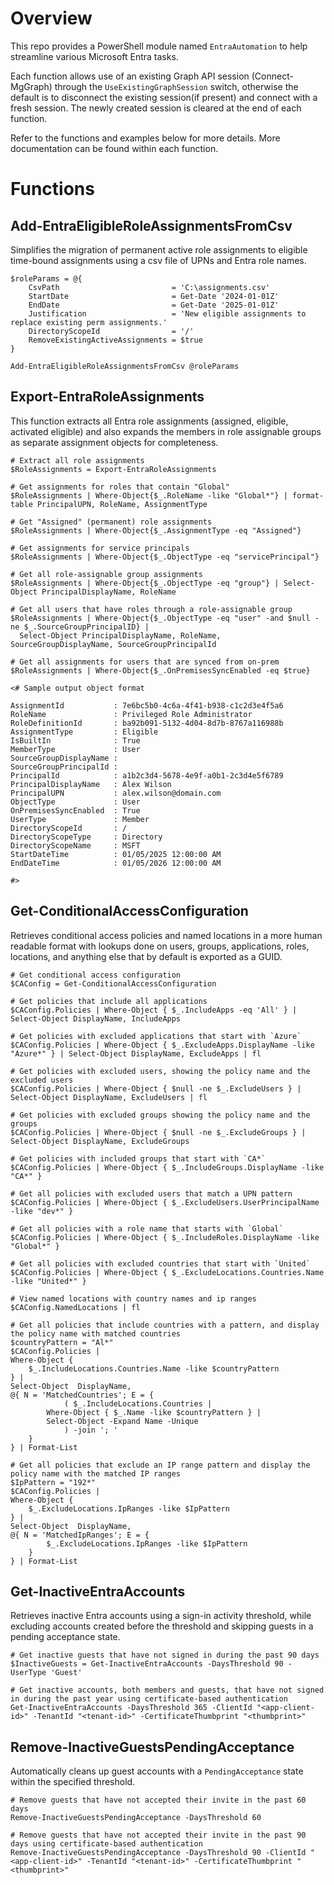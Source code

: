 # Overview
This repo provides a PowerShell module named `EntraAutomation` to help streamline various Microsoft Entra tasks.

Each function allows use of an existing Graph API session (Connect-MgGraph) through the `UseExistingGraphSession` switch, otherwise the default is to disconnect the existing session(if present) and connect with a fresh session. The newly created session is cleared at the end of each function.

Refer to the functions and examples below for more details.  More documentation can be found within each function.

# Functions
## Add-EntraEligibleRoleAssignmentsFromCsv
Simplifies the migration of permanent active role assignments to eligible time-bound assignments using a csv file of UPNs and Entra role names.
```
$roleParams = @{
    CsvPath                         = 'C:\assignments.csv'
    StartDate                       = Get-Date '2024-01-01Z'
    EndDate                         = Get-Date '2025-01-01Z'
    Justification                   = 'New eligible assignments to replace existing perm assignments.'
    DirectoryScopeId                = '/'
    RemoveExistingActiveAssignments = $true
}

Add-EntraEligibleRoleAssignmentsFromCsv @roleParams

```

## Export-EntraRoleAssignments
This function extracts all Entra role assignments (assigned, eligible, activated eligible) and also expands the members in role assignable groups as separate assignment objects for completeness.
```
# Extract all role assignments
$RoleAssignments = Export-EntraRoleAssignments

# Get assignments for roles that contain "Global"
$RoleAssignments | Where-Object{$_.RoleName -like "Global*"} | format-table PrincipalUPN, RoleName, AssignmentType

# Get "Assigned" (permanent) role assignments
$RoleAssignments | Where-Object{$_.AssignmentType -eq "Assigned"}

# Get assignments for service principals
$RoleAssignments | Where-Object{$_.ObjectType -eq "servicePrincipal"}

# Get all role-assignable group assignments
$RoleAssignments | Where-Object{$_.ObjectType -eq "group"} | Select-Object PrincipalDisplayName, RoleName

# Get all users that have roles through a role-assignable group
$RoleAssignments | Where-Object{$_.ObjectType -eq "user" -and $null -ne $_.SourceGroupPrincipalID} |
  Select-Object PrincipalDisplayName, RoleName, SourceGroupDisplayName, SourceGroupPrincipalId

# Get all assignments for users that are synced from on-prem
$RoleAssignments | Where-Object{$_.OnPremisesSyncEnabled -eq $true}

<# Sample output object format

AssignmentId           : 7e6bc5b0-4c6a-4f41-b938-c1c2d3e4f5a6
RoleName               : Privileged Role Administrator
RoleDefinitionId       : ba92b091-5132-4d04-8d7b-8767a116988b
AssignmentType         : Eligible
IsBuiltIn              : True
MemberType             : User
SourceGroupDisplayName :
SourceGroupPrincipalId :
PrincipalId            : a1b2c3d4-5678-4e9f-a0b1-2c3d4e5f6789
PrincipalDisplayName   : Alex Wilson
PrincipalUPN           : alex.wilson@domain.com
ObjectType             : User
OnPremisesSyncEnabled  : True
UserType               : Member
DirectoryScopeId       : /
DirectoryScopeType     : Directory
DirectoryScopeName     : MSFT
StartDateTime          : 01/05/2025 12:00:00 AM
EndDateTime            : 01/05/2026 12:00:00 AM

#>
```

## Get-ConditionalAccessConfiguration
Retrieves conditional access policies and named locations in a more human readable format with lookups done on users, groups, applications, roles, locations, and anything else that by default is exported as a GUID.
```
# Get conditional access configuration
$CAConfig = Get-ConditionalAccessConfiguration

# Get policies that include all applications
$CAConfig.Policies | Where-Object { $_.IncludeApps -eq 'All' } | Select-Object DisplayName, IncludeApps

# Get policies with excluded applications that start with `Azure`
$CAConfig.Policies | Where-Object { $_.ExcludeApps.DisplayName -like "Azure*" } | Select-Object DisplayName, ExcludeApps | fl

# Get policies with excluded users, showing the policy name and the excluded users
$CAConfig.Policies | Where-Object { $null -ne $_.ExcludeUsers } | Select-Object DisplayName, ExcludeUsers | fl

# Get policies with excluded groups showing the policy name and the groups
$CAConfig.Policies | Where-Object { $null -ne $_.ExcludeGroups } | Select-Object DisplayName, ExcludeGroups

# Get policies with included groups that start with `CA*`
$CAConfig.Policies | Where-Object { $_.IncludeGroups.DisplayName -like "CA*" }

# Get all policies with excluded users that match a UPN pattern
$CAConfig.Policies | Where-Object { $_.ExcludeUsers.UserPrincipalName -like "dev*" }

# Get all policies with a role name that starts with `Global`
$CAConfig.Policies | Where-Object { $_.IncludeRoles.DisplayName -like "Global*" }

# Get all policies with excluded countries that start with `United`
$CAConfig.Policies | Where-Object { $_.ExcludeLocations.Countries.Name -like "United*" }

# View named locations with country names and ip ranges
$CAConfig.NamedLocations | fl

# Get all policies that include countries with a pattern, and display the policy name with matched countries
$countryPattern = "Al*"
$CAConfig.Policies |
Where-Object {
    $_.IncludeLocations.Countries.Name -like $countryPattern
} |
Select-Object  DisplayName,
@{ N = 'MatchedCountries'; E = {
            ( $_.IncludeLocations.Countries |
        Where-Object { $_.Name -like $countryPattern } |
        Select-Object -Expand Name -Unique
            ) -join '; '
    }
} | Format-List

# Get all policies that exclude an IP range pattern and display the policy name with the matched IP ranges
$IpPattern = "192*"
$CAConfig.Policies |
Where-Object {
    $_.ExcludeLocations.IpRanges -like $IpPattern
} |
Select-Object  DisplayName,
@{ N = 'MatchedIpRanges'; E = {
        $_.ExcludeLocations.IpRanges -like $IpPattern
    }
} | Format-List
```

## Get-InactiveEntraAccounts
Retrieves inactive Entra accounts using a sign-in activity threshold, while excluding accounts created before the threshold and skipping guests in a pending acceptance state.
```
# Get inactive guests that have not signed in during the past 90 days
$InactiveGuests = Get-InactiveEntraAccounts -DaysThreshold 90 -UserType 'Guest'

# Get inactive accounts, both members and guests, that have not signed in during the past year using certificate-based authentication
Get-InactiveEntraAccounts -DaysThreshold 365 -ClientId "<app-client-id>" -TenantId "<tenant-id>" -CertificateThumbprint "<thumbprint>"
```

## Remove-InactiveGuestsPendingAcceptance
Automatically cleans up guest accounts with a `PendingAcceptance` state within the specified threshold.
```
# Remove guests that have not accepted their invite in the past 60 days
Remove-InactiveGuestsPendingAcceptance -DaysThreshold 60

# Remove guests that have not accepted their invite in the past 90 days using certificate-based authentication
Remove-InactiveGuestsPendingAcceptance -DaysThreshold 90 -ClientId "<app-client-id>" -TenantId "<tenant-id>" -CertificateThumbprint "<thumbprint>"
```


